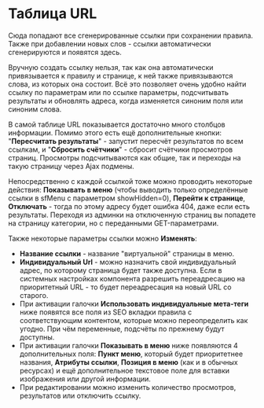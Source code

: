 # Таблица URL

Сюда попадают все сгенерированные ссылки при сохранении правила. Также при добавлении новых слов - ссылки автоматически сгенерируются и появятся здесь.

Вручную создать ссылку нельзя, так как она автоматически привязывается к правилу и странице, к ней также привязываются слова, из которых она состоит. Всё это позволяет очень удобно найти ссылку по параметрам или по ссылке параметры, подсчитывать результаты и обновлять адреса, когда изменяется синоним поля или синоним слова.

В самой таблице URL показывается достаточно много столбцов информации. Помимо этого есть ещё дополнительные кнопки: "**Пересчитать результаты**" - запустит пересчёт результатов по всем ссылкам, и "**Сбросить счётчики**" - сбросит счётчики просмотров страниц. Просмотры подсчитываются как общие, так и переходы на такую страницу через Ajax подмены.

Непосредственно с каждой ссылкой тоже можно проводить некоторые действия: **Показывать в меню** (чтобы выводить только определённые ссылки в sfMenu с параметром showHidden=0), **Перейти к странице**, **Отключать** - тогда по этому адресу будет ошибка 404, даже если есть результаты. Переходя из админки на отключенную страниц вы попадете на страницу категории, но с переданными GET-параметрами.

Также некоторые параметры ссылки можно **Изменять**:

- **Название ссылки** - название "виртуальной" страницы в меню.
- **Индивидуальный Url** - можно назначить свой индивидуальный адрес, по которому страница будет также доступна. Если в системных настройках компонента разрешить переадресацию на приоритетный URL - то будет переадресация на новый URL со старого.
- При активации галочки **Использовать индивидуальные мета-теги** ниже появятся все поля из SEO вкладки правила с соответствующим контентом, которые можно переопределить как угодно. При чём переменные, подсчёты по прежнему будут доступны.
- При активации галочки **Показывать в меню** ниже появляются 4 дополнительных поля: **Пункт меню**, который будет приоритетнее названия, **Атрибуты ссылки**, **Позиция в меню** (как и в обычных ресурсах) и ещё дополнительное текстовое поле для вставки изображения или другой информации.
- При редактировании можно изменить количество просмотров, результатов или отключить ссылку.

